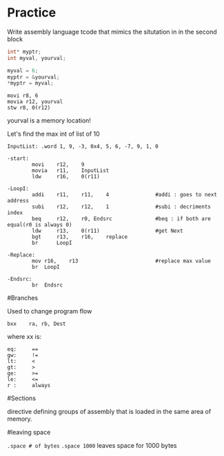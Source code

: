 Practice
========

Write assembly language tcode that mimics the situtation in in the second block

```C
int* myptr;
int myval, yourval;

myval = 6;
myptr = &yourval;
*myptr = myval;
```

```Assembly
movi r8, 6
movia r12, yourval
stw r8, 0(r12)
```

yourval is a memory location!



Let's find the max int of list of 10

```assembly
InputList: .word 1, 9, -3, 0x4, 5, 6, -7, 9, 1, 0

-start:	
		movi 	r12,	9
		movia 	r11,	InputList
		ldw 	r16,	0(r11)

-LoopI:	
		addi	r11, 	r11,	4				#addi : goes to next address
		subi	r12,	r12,	1				#subi : decriments index
		beq		r12,	r0,	Endsrc				#beq : if both are equal(r0 is always 0)
		ldw		r13,	0(r11)					#get Next
		bgt		r13,	r16,	replace
		br 		LoopI

-Replace:
		mov r16, 	r13 						#replace max value
		br 	LoopI

-Endsrc:
		br 	Endsrc
``` 


#Branches

Used to change program flow
	
`bxx	ra,	rb,	Dest`

where xx is:
```
eq:		==
gw:		!=
lt:		<		
gt:		>
ge:		>=
le:		<=
r :		always
```

#Sections

directive defining groups of assembly that is loaded in the same area of memory.

#leaving space

```.space # of bytes```
```.space 1000``` leaves space for 1000 bytes 

